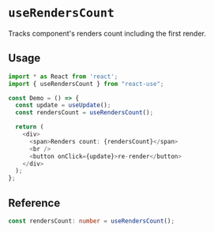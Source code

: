 # `useRendersCount`

Tracks component's renders count including the first render.

## Usage

```typescript jsx
import * as React from 'react';
import { useRendersCount } from "react-use";  

const Demo = () => {
  const update = useUpdate();
  const rendersCount = useRendersCount();

  return (
    <div>
      <span>Renders count: {rendersCount}</span>
      <br />
      <button onClick={update}>re-render</button>
    </div>
  );
};
```

## Reference

```typescript
const rendersCount: number = useRendersCount();
```
